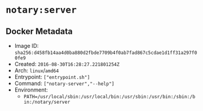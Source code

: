 # `notary:server`

## Docker Metadata

- Image ID: `sha256:d458fb14aa4d0ba880d2fbde7709b4f0ab7fad867c5cdae1d1ff31a297f00fe9`
- Created: `2016-08-30T16:28:27.221801254Z`
- Arch: `linux`/`amd64`
- Entrypoint: `["entrypoint.sh"]`
- Command: `["notary-server","--help"]`
- Environment:
  - `PATH=/usr/local/sbin:/usr/local/bin:/usr/sbin:/usr/bin:/sbin:/bin:/notary/server`
